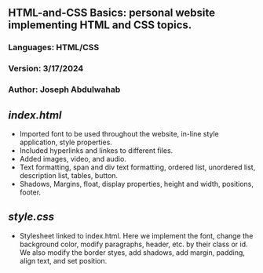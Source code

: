 ## HTML-and-CSS Basics: personal website implementing HTML and CSS topics. 
### Languages: HTML/CSS
### Version: 3/17/2024
### Author: Joseph Abdulwahab

## _index.html_
- Imported font to be used throughout the website, in-line style application, style properties.  
- Included hyperlinks and linkes to different files.   
- Added images, video, and audio.   
- Text formatting, span and div text formatting, ordered list, unordered list, description list, tables, button.  
- Shadows, Margins, float, display properties, height and width, positions, footer.

## _style.css_
- Stylesheet linked to index.html. Here we implement the font, change the background color, modify paragraphs, header, etc. by 
their class or id. We also modify the border styes, add shadows, add margin, padding, align text, and set position.
